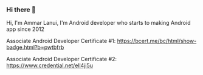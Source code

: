 ### Hi there 👋
Hi, I'm Ammar Lanui, I'm Android developer who starts to making Android app since 2012

Associate Android Developer Certificate #1: https://bcert.me/bc/html/show-badge.html?b=pwtbfrb

Associate Android Developer Certificate #2: https://www.credential.net/ell4ji5u



<!--
**ammarptn/ammarptn** is a ✨ _special_ ✨ repository because its `README.md` (this file) appears on your GitHub profile.

Here are some ideas to get you started:

- 🔭 I’m currently working on ...
- 🌱 I’m currently learning ...
- 👯 I’m looking to collaborate on ...
- 🤔 I’m looking for help with ...
- 💬 Ask me about ...
- 📫 How to reach me: ...
- 😄 Pronouns: ...
- ⚡ Fun fact: ...
-->
